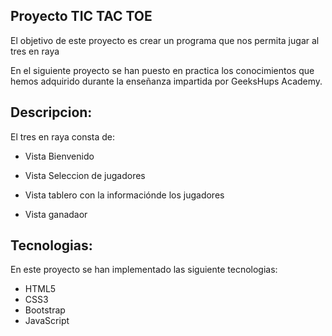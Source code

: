 ## Proyecto TIC TAC TOE

El objetivo de este proyecto es crear un programa que nos permita jugar al tres en raya 

En el siguiente proyecto se han puesto en practica los conocimientos que hemos adquirido durante la enseñanza impartida por GeeksHups Academy.

## Descripcion:

El tres en raya consta de:
- Vista Bienvenido

- Vista Seleccion de jugadores

- Vista tablero con la informaciónde los jugadores

- Vista ganadaor

## Tecnologias:

En este proyecto se han implementado las siguiente tecnologias:

- HTML5
- CSS3
- Bootstrap
- JavaScript